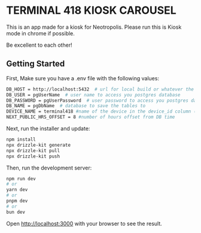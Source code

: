 # TERMINAL 418 KIOSK CAROUSEL

This is an app made for a kiosk for Neotropolis. Please run this is Kiosk mode in chrome if possible.

Be excellent to each other!

## Getting Started

First, Make sure you have a .env file with the following values:
```bash
DB_HOST = http://localhost:5432  # url for local build or whatever the cdb is hosted
DB_USER = pgUserName  # user name to access you postgres database
DB_PASSWORD = pgUserPassword  # user password to access you postgres database
DB_NAME = pgDbName  # database to save the tables to
DEVICE_NAME = terminal418 #name of the device in the device_id column (optional)
NEXT_PUBLIC_HRS_OFFSET = 8 #number of hours offset from DB time
``` 

Next, run the installer and update:
```bash
npm install
npx drizzle-kit generate
npx drizzle-kit pull
npx drizzle-kit push
```

Then, run the development server:
```bash
npm run dev
# or
yarn dev
# or
pnpm dev
# or
bun dev
```

Open [http://localhost:3000](http://localhost:3000) with your browser to see the result.